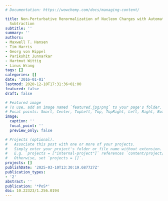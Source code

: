 ```yaml
---
# Documentation: https://wowchemy.com/docs/managing-content/

title: Non-Perturbative Renormalization of Nucleon Charges with Automated Perturbative
  Subtraction
subtitle: ''
summary: ''
authors:
- Maxwell T. Hansen
- Tim Harris
- Georg von Hippel
- Parikshit Junnarkar
- Hartmut Wittig
- Linus Wrang
tags: []
categories: []
date: '2016-01-01'
lastmod: 2020-12-10T17:31:36+01:00
featured: false
draft: false

# Featured image
# To use, add an image named `featured.jpg/png` to your page's folder.
# Focal points: Smart, Center, TopLeft, Top, TopRight, Left, Right, BottomLeft, Bottom, BottomRight.
image:
  caption: ''
  focal_point: ''
  preview_only: false

# Projects (optional).
#   Associate this post with one or more of your projects.
#   Simply enter your project's folder or file name without extension.
#   E.g. `projects = ["internal-project"]` references `content/project/deep-learning/index.md`.
#   Otherwise, set `projects = []`.
projects: []
publishDate: '2025-03-10T13:30:19.687727Z'
publication_types:
- '2'
abstract: ''
publication: '*PoS*'
doi: 10.22323/1.256.0194
---
```

